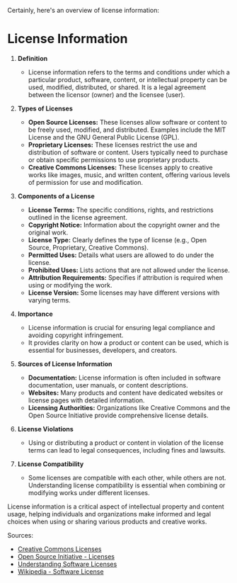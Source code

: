 Certainly, here's an overview of license information:

# License Information

1. **Definition**
   - License information refers to the terms and conditions under which a particular product, software, content, or intellectual property can be used, modified, distributed, or shared. It is a legal agreement between the licensor (owner) and the licensee (user).

2. **Types of Licenses**
   - **Open Source Licenses:** These licenses allow software or content to be freely used, modified, and distributed. Examples include the MIT License and the GNU General Public License (GPL).
   - **Proprietary Licenses:** These licenses restrict the use and distribution of software or content. Users typically need to purchase or obtain specific permissions to use proprietary products.
   - **Creative Commons Licenses:** These licenses apply to creative works like images, music, and written content, offering various levels of permission for use and modification.

3. **Components of a License**
   - **License Terms:** The specific conditions, rights, and restrictions outlined in the license agreement.
   - **Copyright Notice:** Information about the copyright owner and the original work.
   - **License Type:** Clearly defines the type of license (e.g., Open Source, Proprietary, Creative Commons).
   - **Permitted Uses:** Details what users are allowed to do under the license.
   - **Prohibited Uses:** Lists actions that are not allowed under the license.
   - **Attribution Requirements:** Specifies if attribution is required when using or modifying the work.
   - **License Version:** Some licenses may have different versions with varying terms.

4. **Importance**
   - License information is crucial for ensuring legal compliance and avoiding copyright infringement.
   - It provides clarity on how a product or content can be used, which is essential for businesses, developers, and creators.

5. **Sources of License Information**
   - **Documentation:** License information is often included in software documentation, user manuals, or content descriptions.
   - **Websites:** Many products and content have dedicated websites or license pages with detailed information.
   - **Licensing Authorities:** Organizations like Creative Commons and the Open Source Initiative provide comprehensive license details.

6. **License Violations**
   - Using or distributing a product or content in violation of the license terms can lead to legal consequences, including fines and lawsuits.

7. **License Compatibility**
   - Some licenses are compatible with each other, while others are not. Understanding license compatibility is essential when combining or modifying works under different licenses.

License information is a critical aspect of intellectual property and content usage, helping individuals and organizations make informed and legal choices when using or sharing various products and creative works.

Sources:
- [Creative Commons Licenses](https://creativecommons.org/licenses/)
- [Open Source Initiative - Licenses](https://opensource.org/licenses)
- [Understanding Software Licenses](https://choosealicense.com/)
- [Wikipedia - Software License](https://en.wikipedia.org/wiki/Software_license)